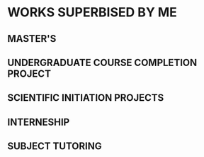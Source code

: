 # WORKS SUPERBISED BY ME

## MASTER'S

## UNDERGRADUATE COURSE COMPLETION PROJECT

## SCIENTIFIC INITIATION PROJECTS

## INTERNESHIP

## SUBJECT TUTORING
